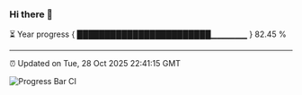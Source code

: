 ### Hi there 👋

⏳ Year progress { ████████████████████████▁▁▁▁▁▁ } 82.45 %

---

⏰ Updated on Tue, 28 Oct 2025 22:41:15 GMT

![Progress Bar CI](https://github.com/IshwaranRudhara/GIT-ACTION/workflows/Progress%20Bar%20CI/badge.svg)

